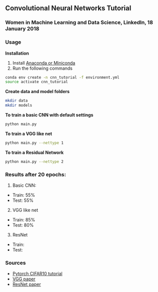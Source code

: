 ## Convolutional Neural Networks Tutorial
### Women in Machine Learning and Data Science, LinkedIn, 18 January 2018


### Usage

**Installation**

1. Install [Anaconda or Miniconda](https://conda.io/docs/user-guide/install/index.html)
2. Run the following commands

```bash
conda env create -n cnn_tutorial -f environment.yml
source activate cnn_tutorial
```

**Create data and model folders**
```bash
mkdir data
mkdir models
```

**To train a basic CNN with default settings**
```bash
python main.py
```

**To train a VGG like net**
```bash
python main.py --nettype 1
```

**To train a Residual Network**
```bash
python main.py --nettype 2
```

### Results after 20 epochs:
1. Basic CNN:
  - Train: 55%
  - Test: 55%
2. VGG like net
  - Train: 85%
  - Test: 80%
3. ResNet
  - Train:
  - Test:

### Sources

- [Pytorch CIFAR10 tutorial](https://github.com/pytorch/tutorials/blob/master/beginner_source/blitz/cifar10_tutorial.py)
- [VGG paper](https://arxiv.org/pdf/1409.1556.pdf)
- [ResNet paper](https://arxiv.org/abs/1512.03385)
